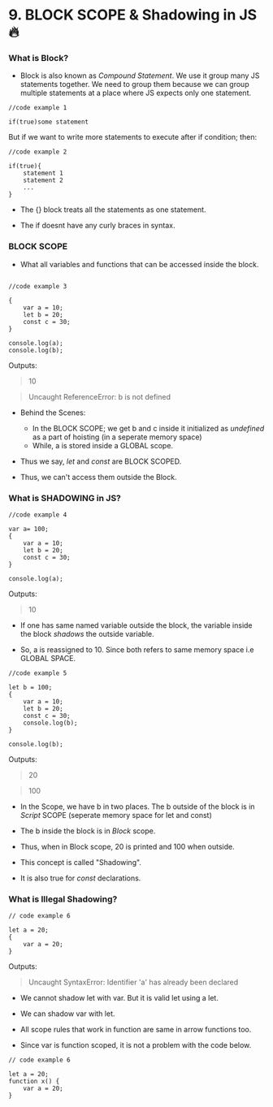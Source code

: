 # 9. BLOCK SCOPE & Shadowing in JS 🔥

### __What is Block?__

* Block is also known as *Compound Statement*. We use it group many JS statements together. We need to group them because we can group multiple statements at a place where JS expects only one statement. 

```
//code example 1

if(true)some statement
```

But if we want to write more statements to execute after if condition; then:

```
//code example 2

if(true){
    statement 1
    statement 2
    ...
}
```

* The {} block treats all the statements as one statement.

* The if doesnt have any curly braces in syntax.


### __BLOCK SCOPE__

* What all variables and functions that can be accessed inside the block.

```

//code example 3

{
    var a = 10;
    let b = 20;
    const c = 30;
}

console.log(a);
console.log(b);
```

Outputs:

> 10

> Uncaught ReferenceError: b is not defined

* Behind the Scenes:

    * In the BLOCK SCOPE; we get b and c inside it initialized as *undefined* as a part of hoisting (in a seperate memory space)
    * While, a is stored inside a GLOBAL scope. 

* Thus we say, *let* and *const* are BLOCK SCOPED.

* Thus, we can't access them outside the Block.

### __What is SHADOWING in JS?__

```
//code example 4

var a= 100;
{
    var a = 10;
    let b = 20;
    const c = 30;
}

console.log(a);
```

Outputs:

> 10


* If one has same named variable outside the block, the variable inside the block *shadows* the outside variable.

* So, a is reassigned to 10. Since both refers to same memory space i.e GLOBAL SPACE.

```
//code example 5

let b = 100;
{
    var a = 10;
    let b = 20;
    const c = 30;
    console.log(b);
}

console.log(b);
```

Outputs:

> 20

> 100

* In the Scope, we have b in two places. The b outside of the block is in *Script* SCOPE (seperate memory space for let and const)

* The b inside the block is in *Block* scope.

* Thus, when in Block scope, 20 is printed and 100 when outside.

* This concept is called "Shadowing".

* It is also true for *const* declarations.

### __What is Illegal Shadowing?__

```
// code example 6

let a = 20;
{
    var a = 20;
}

```

Outputs:

> Uncaught SyntaxError: Identifier 'a' has already been declared

* We cannot shadow let with var. But it is valid let using a let.

* We can shadow var with let.

* All scope rules that work in function are same in arrow functions too.

* Since var is function scoped, it is not a problem with the code below.

```
// code example 6

let a = 20;
function x() {
    var a = 20;
}

```














